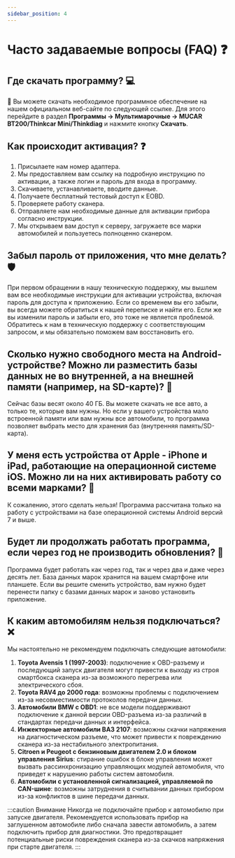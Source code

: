 ```yaml
---
sidebar_position: 4
---
```


# Часто задаваемые вопросы (FAQ) ❓

## Где скачать программу? 💻

🔗 Вы можете скачать необходимое программное обеспечение на нашем официальном веб-сайте по следующей ссылке. Для этого перейдите в раздел **Программы -> Мультимарочные -> MUCAR BT200/Thinkcar Mini/Thinkdiag** и нажмите кнопку **Скачать**.

## Как происходит активация? ❓

1. Присылаете нам номер адаптера.
2. Мы предоставляем вам ссылку на подробную инструкцию по активации, а также логин и пароль для входа в программу.
3. Скачиваете, устанавливаете, вводите данные.
4. Получаете бесплатный тестовый доступ к EOBD.
5. Проверяете работу сканера.
6. Отправляете нам необходимые данные для активации прибора согласно инструкции.
7. Мы открываем вам доступ к серверу, загружаете все марки автомобилей и пользуетесь полноценно сканером.

## Забыл пароль от приложения, что мне делать? 🛡️

При первом обращении в нашу техническую поддержку, мы вышлем вам все необходимые инструкции для активации устройства, включая пароль для доступа к приложению. Если со временем вы его забыли, вы всегда можете обратиться к нашей переписке и найти его. Если же вы изменили пароль и забыли его, это тоже не является проблемой. Обратитесь к нам в техническую поддержку с соответствующим запросом, и мы обязательно поможем вам восстановить его.

## Сколько нужно свободного места на Android-устройстве? Можно ли разместить базы данных не во внутренней, а на внешней памяти (например, на SD-карте)? 💾

Сейчас базы весят около 40 ГБ. Вы можете скачать не все авто, а только те, которые вам нужны. Но если у вашего устройства мало встроенной памяти или вам нужны все автомобили, то программа позволяет выбрать место для хранения баз (внутренняя память/SD-карта).

## У меня есть устройства от Apple - iPhone и iPad, работающие на операционной системе iOS. Можно ли на них активировать работу со всеми марками? 🍏

К сожалению, этого сделать нельзя! Программа рассчитана только на работу с устройствами на базе операционной системы Android версий 7 и выше.

## Будет ли продолжать работать программа, если через год не производить обновления? 🔄

Программа будет работать как через год, так и через два и даже через десять лет. База данных марок хранится на вашем смартфоне или планшете. Если вы решите сменить устройство, вам нужно будет перенести папку с базами данных марок и заново установить приложение.

## К каким автомобилям нельзя подключаться? ❌

Мы настоятельно не рекомендуем подключать следующие автомобили:

1. **Toyota Avensis 1 (1997-2003)**: подключение к OBD-разъему и последующий запуск двигателя могут привести к выходу из строя смартбокса сканера из-за возможного перегрева или электрического сбоя.
2. **Toyota RAV4 до 2000 года**: возможны проблемы с подключением из-за несовместимости протоколов передачи данных.
3. **Автомобили BMW с OBD1**: не все модели поддерживают подключение к данной версии OBD-разъема из-за различий в стандартах передачи данных и интерфейса.
4. **Инжекторные автомобили ВАЗ 2107**: возможны скачки напряжения на диагностическом разъеме, что может привести к повреждению сканера из-за нестабильного электропитания.
5. **Citroen и Peugeot с бензиновым двигателем 2.0 и блоком управления Sirius**: стирание ошибок в блоке управления может вызвать рассинхронизацию управляющих модулей автомобиля, что приведет к нарушению работы систем автомобиля.
6. **Автомобили с установленной сигнализацией, управляемой по CAN-шине**: возможны затруднения в считывании данных прибором из-за конфликтов в шине передачи данных.

:::caution Внимание
Никогда не подключайте прибор к автомобилю при запуске двигателя. Рекомендуется использовать прибор на заглушенном автомобиле либо сначала завести автомобиль, а затем подключить прибор для диагностики. Это предотвращает потенциальные риски повреждения сканера из-за скачков напряжения при старте двигателя.
:::
